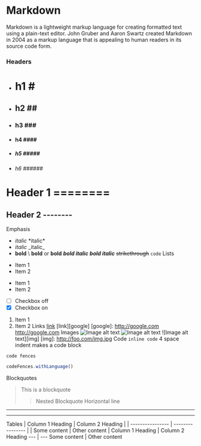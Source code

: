# Markdown
Markdown is a lightweight markup language for creating formatted text using a plain-text editor. John Gruber and Aaron Swartz created Markdown in 2004 as a markup language that is appealing to human readers in its source code form. 

### Headers
- # h1 \#
-  ## h2 \##
-   ### h3 \###
-  #### h4 \####
-  ##### h5 \#####
-  ###### h6 \######

Header 1 \========
========

Header 2 \--------
--------

Emphasis
- *italic* \*italic*
- _italic_ \_italic_
- **bold** \ **bold** or __bold__
***bold italic***
___bold italic___
~~strikethrough~~
`code`
Lists
* Item 1
* Item 2
- Item 1
- Item 2
- [ ] Checkbox off
- [x] Checkbox on
1. Item 1
2. Item 2
Links
[link](http://google.com)
[link][google]
[google]: http://google.com
<http://google.com>
Images
![Image alt text](/path/to/img.jpg)
![Image alt text](/path/to/img.jpg "title")
![Image alt text][img]
[img]: http://foo.com/img.jpg
Code
`inline code`
    4 space indent
    makes a code block
```
code fences
```
```js
codeFences.withLanguage()
```
Blockquotes
> This is
> a blockquote
>
> > Nested
> > Blockquote
Horizontal line
----
****
Tables
| Column 1 Heading | Column 2 Heading |
| ---------------- | ---------------- |
| Some content     | Other content    |
Column 1 Heading | Column 2 Heading
--- | ---
Some content | Other content
